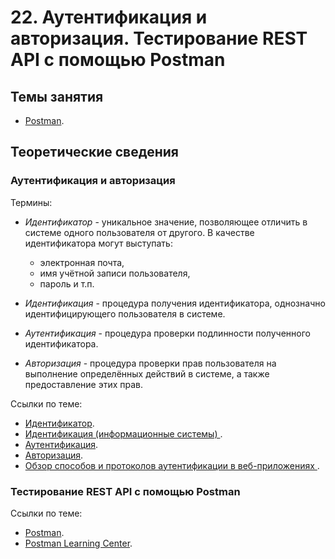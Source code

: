 # 22. Аутентификация и авторизация. Тестирование REST API с помощью Postman

## Темы занятия

- [Postman](https://www.getpostman.com/products).

## Теоретические сведения

### Аутентификация и авторизация

Термины:

- _Идентификатор_ - уникальное значение, позволяющее отличить в системе
одного пользователя от другого. В качестве идентификатора могут выступать:

  - электронная почта,
  - имя учётной записи пользователя,
  - пароль и т.п.

- _Идентификация_ - процедура получения идентификатора, однозначно 
идентифицирующего пользователя в системе.

- _Аутентификация_ - процедура проверки подлинности полученного идентификатора.

- _Авторизация_ - процедура проверки прав пользователя на выполнение 
определённых действий в системе, а также предоставление этих прав.

Ссылки по теме:

- [Идентификатор](https://ru.wikipedia.org/wiki/Идентификатор).
- [Идентификация (информационные системы)
](https://ru.wikipedia.org/wiki/Идентификация_(информационные_системы)).
- [Аутентификация](https://ru.wikipedia.org/wiki/Аутентификация).
- [Авторизация](https://ru.wikipedia.org/wiki/Авторизация).
- [Обзор способов и протоколов аутентификации в веб-приложениях
](https://habr.com/ru/company/dataart/blog/262817).

### Тестирование REST API с помощью Postman

Ссылки по теме:

- [Postman](https://www.getpostman.com/products).
- [Postman Learning Center](https://learning.getpostman.com/docs).

<disqus-comments
  page-uuid="56ab4f6e-c4ff-4d9f-9de7-680def1d7927"
  page-title="22. Аутентификация и авторизация.
    Тестирование REST API с помощью Postman | Практические занятия"/>